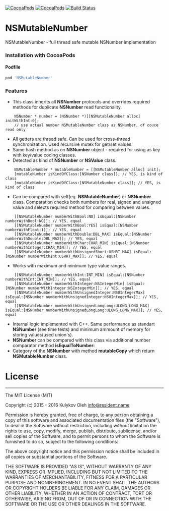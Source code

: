 [![CocoaPods](https://img.shields.io/cocoapods/p/NSMutableNumber.svg?style=flat)](https://cocoapods.org/pods/NSMutableNumber)
[![CocoaPods](https://img.shields.io/cocoapods/v/NSMutableNumber.svg?style=flat)](https://cocoapods.org/pods/NSMutableNumber)
[![Build Status](https://travis-ci.org/OlehKulykov/NSMutableNumber.svg?branch=master)](https://travis-ci.org/OlehKulykov/NSMutableNumber)


# NSMutableNumber
NSMutableNumber - full thread safe mutable NSNumber implementation


### Installation with CocoaPods
#### Podfile
```ruby
pod 'NSMutableNumber'
```

### Features
- This class inherits all **NSNumber** protocols and overrides required methods for duplicate **NSNumber** read functionality.
```objc
	NSNumber * number = (NSNumber *)[[NSMutableNumber alloc] initWithInt:0];
	// use actual number NSMutableNumber class as NSNumber, of couce read only
```
- All getters are thread safe. Can be used for cross-thread synchronization. Used recursive mutex for get/set values.
- Same hash method as on **NSNumber** object - required for using as key with key/value coding classes.
- Detected as kind of **NSNumber** or **NSValue** class.
```objc
	NSMutableNumber * mutableNumber = [[NSMutableNumber alloc] init];
	[mutableNumber isKindOfClass:[NSNumber class]]; // YES, is kind of class
	[mutableNumber isKindOfClass:[NSMutableNumber class]]; // YES, is kind of class
```
- Can be compared with self(eg. **NSMutableNumber**) or **NSNumber** class.
 Comparation checks both numbers for real, signed and unsigned value and selects required method for comparing between values.
```objc
	[[NSMutableNumber numberWithBool:NO] isEqual:[NSNumber numberWithBool:NO]]; // YES, equal
	[[NSMutableNumber numberWithBool:YES] isEqual:[NSNumber numberWithFloat:1]]; // YES, equal
	[[NSMutableNumber numberWithDouble:DBL_MAX] isEqual:[NSNumber numberWithDouble:DBL_MAX]]; // YES, equal
	[[NSMutableNumber numberWithChar:CHAR_MIN] isEqual:[NSNumber numberWithInteger:CHAR_MIN]]; // YES, equal
	[[NSMutableNumber numberWithUnsignedShort:USHRT_MAX] isEqual:[NSNumber numberWithInt:USHRT_MAX]]; // YES, equal
```
- Works with maximum and minimum type value ranges.
```objc
	[[NSMutableNumber numberWithInt:INT_MIN] isEqual:[NSNumber numberWithInt:INT_MIN]]; // YES, equal
	[[NSMutableNumber numberWithInteger:NSIntegerMin] isEqual:[NSNumber numberWithInteger:NSIntegerMin]]; // YES, equal
	[[NSMutableNumber numberWithUnsignedInteger:NSUIntegerMax] isEqual:[NSNumber numberWithUnsignedInteger:NSUIntegerMax]]; // YES, equal
	[[NSMutableNumber numberWithUnsignedLongLong:ULONG_LONG_MAX] isEqual:[NSNumber numberWithUnsignedLongLong:ULONG_LONG_MAX]]; // YES, equal
```
- Internal logic implemented with C++. Same performance as standart **NSNumber** (see time tests) and minimum ammount of memory for storing values(used union's).
- **NSNumber** can be compared with this class via additional number comparator method **isEqualToNumber:**
- Category of the **NSNumber** with method **mutableCopy** which return **NSMutableNumber** class.


# License
---------

The MIT License (MIT)

Copyright (c) 2015 - 2016 Kulykov Oleh <info@resident.name>

Permission is hereby granted, free of charge, to any person obtaining a copy
of this software and associated documentation files (the "Software"), to deal
in the Software without restriction, including without limitation the rights
to use, copy, modify, merge, publish, distribute, sublicense, and/or sell
copies of the Software, and to permit persons to whom the Software is
furnished to do so, subject to the following conditions:

The above copyright notice and this permission notice shall be included in
all copies or substantial portions of the Software.

THE SOFTWARE IS PROVIDED "AS IS", WITHOUT WARRANTY OF ANY KIND, EXPRESS OR
IMPLIED, INCLUDING BUT NOT LIMITED TO THE WARRANTIES OF MERCHANTABILITY,
FITNESS FOR A PARTICULAR PURPOSE AND NONINFRINGEMENT. IN NO EVENT SHALL THE
AUTHORS OR COPYRIGHT HOLDERS BE LIABLE FOR ANY CLAIM, DAMAGES OR OTHER
LIABILITY, WHETHER IN AN ACTION OF CONTRACT, TORT OR OTHERWISE, ARISING FROM,
OUT OF OR IN CONNECTION WITH THE SOFTWARE OR THE USE OR OTHER DEALINGS IN
THE SOFTWARE.
